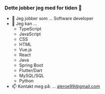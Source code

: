 ### Dette jobber jeg med for tiden 👋

- 🔭 Jeg jobber som ... Software developer
- 🌱 Jeg kan ...
    - TypeScript
    - JavaScript
    - CSS
    - HTML
    - Vue.js
    - React
    - Java
    - Spring Boot
    - Flutter/Dart
    - MySQL/SQL
    - Python
- 📫 Kontakt meg på: ... aleroe99@gmail.com
